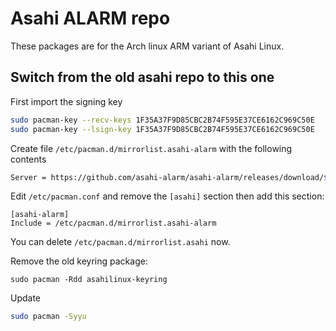 # Asahi ALARM repo

These packages are for the Arch linux ARM variant of Asahi Linux.

## Switch from the old asahi repo to this one

First import the signing key

```bash
sudo pacman-key --recv-keys 1F35A37F9D85CBC2B74F595E37CE6162C969C50E
sudo pacman-key --lsign-key 1F35A37F9D85CBC2B74F595E37CE6162C969C50E
```

Create file `/etc/pacman.d/mirrorlist.asahi-alarm` with the following contents

```bash
Server = https://github.com/asahi-alarm/asahi-alarm/releases/download/$arch
```

Edit `/etc/pacman.conf` and remove the `[asahi]` section then add this section:

```
[asahi-alarm]
Include = /etc/pacman.d/mirrorlist.asahi-alarm
```

You can delete `/etc/pacman.d/mirrorlist.asahi` now.

Remove the old keyring package:

```
sudo pacman -Rdd asahilinux-keyring
```

Update

```bash
sudo pacman -Syyu
```
